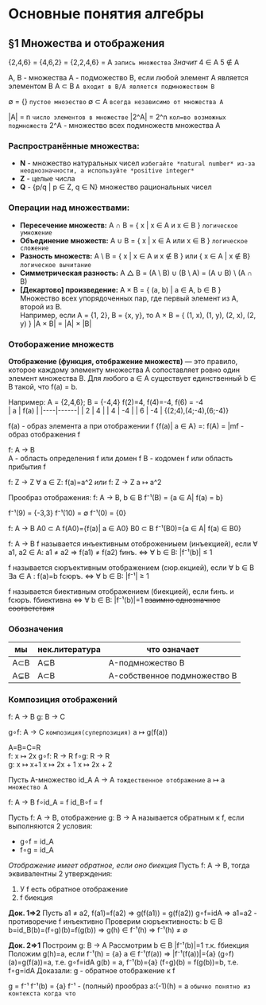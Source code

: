 # Основные понятия алгебры

## §1 Множества и отображения

{2,4,6} = {4,6,2} = {2,2,4,6} = A `запись множества`
*Значит* 4 ∈ A 
5 ∉ A

A, B - множества
A - подможество B, если любой элемент A является элементом B
A ⊂ B `А входит в B/А является подмножеством B`

∅ = {} `пустое мноэество`
∅ ⊂ A `всегда независимо от множества A`

|A| = n `число элементов в множестве`
|2^A| = 2^n `кол=во возможных подмножеств`
2^A - множество всех подмножеств множества A

### Распространённые множества:
- **N** - множество натуральных чисел `избегайте *natural number* из-за неоднозначности, а используйте *positive integer*`
- **Z** - целые числа
- **Q** - {p/q | p ∈ Z, q ∈ N} множество рациональных чисел

### Операции над множествами:
- **Пересечение множеств:** A ∩ B = { x | x ∈ A и x ∈ B } `логическое умножение`
- **Объединение множеств:** A ∪ B = { x | x ∈ A или x ∈ B } `логическое сложение`
- **Разность множеств:** A \ B = { x | x ∈ A и x ∉ B } или { x ∈ A | x ∉ B} `логическое вычитание`
- **Симметрическая разность:** A △ B = (A \ B) ∪ (B \ A) = (A ∪ B) \ (A ∩ B)
- **[Декартово] произведение:** A × B = { (a, b) | a ∈ A, b ∈ B }  
Множество всех упорядоченных пар, где первый элемент из A, второй из B.  
Например, если A = {1, 2}, B = {x, y}, то A × B = { (1, x), (1, y), (2, x), (2, y) }
|A × B| = |A| × |B|

### Отоборажение множеств
**Отображение (функция, отображение множеств)** — это правило, которое каждому элементу множества A сопоставляет ровно один элемент множества B.
Для любого a ∈ A существует единственный b ∈ B такой, что f(a) = b.

Например:
A = {2,4,6}; B = {-4,4}
f(2)=4, f(4)=-4, f(6) = -4           
| a  | f(a) |
|----|------|
| 2  |  4   |
| 4  | -4   |
| 6  | -4   |
{(2;4),(4;-4),(6;-4)}

f(a) - образ элемента a при отображении f
{f(a)| a ∈ A} =: f(A) = |mf - образ отображения f

f: A → B        
A - область определения f или домен f
B - кодомен f или область прибытия f

f: Z → Z    ∀ a ∈ Z: f(a)=a^2
*или*
f: Z → Z
a ↦ a^2

Прообраз отображения:
f: A → B, b ∈ B
f⁻¹(B) = {a ∈ A| f(a) = b}

f⁻¹(9) = {-3,3}
f⁻¹(10) = ∅
f⁻¹(0) = {0}

f: A → B
A0 ⊂ A f(A0)={f(a)| a ∈ A0}
B0 ⊂ B f⁻¹(B0)={a ∈ A| f(a) ∈ B0}

f: A → B
f называется инъективным отоброжениыем (инъекцией), если ∀ a1, a2 ∈ A: a1 ≠ a2 => f(a1) ≠ f(a2)
fинъ. <=> ∀ b ∈ B: |f⁻¹(b)| ≤ 1

f называется сюръективным отображением (сюр.екцией), если ∀ b ∈ B ∃a ∈ A : f(a)=b
fсюръ. <=> ∀ b ∈ B: |f⁻¹| ≥ 1 

f называется биективным отображением (биекцией), если fинъ. и fсюръ.
fбиективна <=> ∀ b ∈ B: |f⁻¹(b)|=1  ~~взаимно однозначное соответствия~~


### Обозначения
|мы   |нек.литература| что означает                |
|-----|--------------|-----------------------------|
|A⊂B  |A⊆B          | A-подмножество B            |
|A⊊B  |A⊂B          | A-собственное подмножество B|


### Композиция отображений
f: A → B
g: B → C

g∘f: A → C `композиция(суперпозиция)`
a ↦ g(f(a))

A=B=C=R                
f: x ↦ 2x       g∘f: R → R       f∘g: R → R  
g: x ↦ x+1      x ↦ 2x + 1      x ↦ 2x + 2

Пусть A-множество id_A A → A `тождественное отображение`
a ↦ a `множество A`

f: A → B
f∘id_A = f
id_B∘f = f

Пусть f: A → B, отображение g: B → A называется обратным к f, если выполняются 2 условия:
- g∘f = id_A
- f∘g = id_A

*Отображение имеет обратное, если оно биекция*
Пусть f: A → B, тогда эквивалентны 2 утверждения:
1. У f есть обратное отображение
2. f биекция

**Док. 1=>2**
Пусть a1 ≠ a2, f(a1)=f(a2) => g(f(a1)) = g(f(a2)) g∘f=idA => a1=a2 - противоречие
f инъективно
Проверим сюръективность:
b ∈ B b=id_B(b)=(f∘g)(b)=f(g(b)) => g(h) ∈ f⁻¹(h) => f⁻¹(h) ≠ ∅

**Док. 2=>1**
Построим g: B → A
Рассмотрим b ∈ B |f⁻¹(b)|=1 т.к. fбиекция
Положим g(h)=a, если f⁻¹(h) = {a}
a ∈ f⁻¹(f(a)) => |f⁻¹(f(a))|={a}
(g∘f)(a)=g(f(a))=a, т.е. g∘f=idA
g(b) = a, f⁻¹(b)={a}
(f∘g)(b) = f(g(b))=b, т.е. f∘g=idA
Доказали: g - обратное отображение к f


g = f⁻¹
f⁻¹(b) = {a}  f⁻¹ - (полный) прообраз
а:(-1)(h) = a `обычно понятно из контекста когда что`